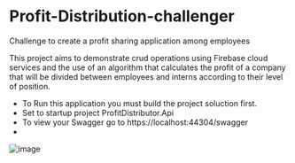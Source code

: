 # Profit-Distribution-challenger
Challenge to create a profit sharing application among employees

This project aims to demonstrate crud operations using Firebase cloud services and the use of an algorithm that calculates the profit of a company that will be divided between employees and interns according to their level of position.
- To Run this application you must build the project soluction first.
- Set to startup project ProfitDistributor.Api
- To view your Swagger go to https://localhost:44304/swagger
- 
![image](https://user-images.githubusercontent.com/13321518/152704995-7116de1c-7fbe-4000-9166-37d66f0f64fc.png)



